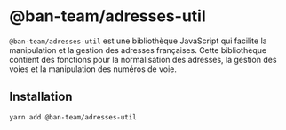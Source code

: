 # @ban-team/adresses-util
`@ban-team/adresses-util` est une bibliothèque JavaScript qui facilite la manipulation et la gestion des adresses françaises. Cette bibliothèque contient des fonctions pour la normalisation des adresses, la gestion des voies et la manipulation des numéros de voie.

## Installation
```
yarn add @ban-team/adresses-util
